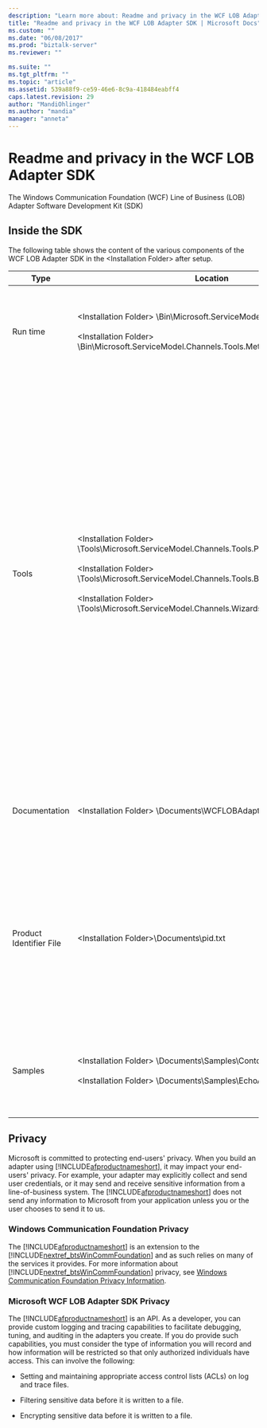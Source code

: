 ```yaml
---
description: "Learn more about: Readme and privacy in the WCF LOB Adapter SDK"
title: "Readme and privacy in the WCF LOB Adapter SDK | Microsoft Docs"
ms.custom: ""
ms.date: "06/08/2017"
ms.prod: "biztalk-server"
ms.reviewer: ""

ms.suite: ""
ms.tgt_pltfrm: ""
ms.topic: "article"
ms.assetid: 539a88f9-ce59-46e6-8c9a-418484eabff4
caps.latest.revision: 29
author: "MandiOhlinger"
ms.author: "mandia"
manager: "anneta"
---
```

# Readme and privacy in the WCF LOB Adapter SDK
The Windows Communication Foundation (WCF) Line of Business (LOB) Adapter Software Development Kit (SDK)  
  
## Inside the SDK  
 The following table shows the content of the various components of the WCF LOB Adapter SDK in the \<Installation Folder\> after setup.  
  
|Type|Location|Description|  
|----------|--------------|-----------------|  
|Run time|\<Installation Folder\> \Bin\Microsoft.ServiceModel.Channels.dll<br /><br /> \<Installation Folder\> \Bin\Microsoft.ServiceModel.Channels.Tools.MetadataSearchBrowse.dll|These assemblies contain the base run time including the main form component used within the tools.|  
|Tools|\<Installation Folder\> \Tools\Microsoft.ServiceModel.Channels.Tools.PlugInPackage.dll<br /><br /> \<Installation Folder\> \Tools\Microsoft.ServiceModel.Channels.Tools.BizTalkExtension.dll<br /><br /> \<Installation Folder\> \Tools\Microsoft.ServiceModel.Channels.Wizards.dll|**Add Adapter Service Reference Visual Studio Plug-In**<br /><br /> (.NET Project [right-click], Add Adapter Service Reference)<br /><br /> **Consume Adapter Service BizTalk Project Add-In**<br /><br /> (BizTalk Project [right-click], Add, Add Generated Items, Consume Adapter Service)<br /><br /> **WCF LOB Adapter Development Wizard**<br /><br /> (File, New, Project, Visual C#, WCF LOB Adapter)|  
|Documentation|\<Installation Folder\> \Documents\WCFLOBAdapterSDK.chm|This file contains conceptual content and the managed reference content for this release.|  
|Product Identifier File|\<Installation Folder\>\Documents\pid.txt|This file contains the product identifier of the WCF LOB Adapter SDK. Use this product identifier as a reference when contacting Microsoft Customer Service and Support (CSS).|  
|Samples|\<Installation Folder\> \Documents\Samples\ContosoAdapterSample.zip<br /><br /> \<Installation Folder\> \Documents\Samples\EchoAdapterSample.zip|The samples folder contains two sample adapters: Contoso adapter and Echo adapter.|  

## Privacy
Microsoft is committed to protecting end-users' privacy. When you build an adapter using [!INCLUDE[afproductnameshort](../../includes/afproductnameshort-md.md)], it may impact your end-users' privacy. For example, your adapter may explicitly collect and send user credentials, or it may send and receive sensitive information from a line-of-business system. The [!INCLUDE[afproductnameshort](../../includes/afproductnameshort-md.md)] does not send any information to Microsoft from your application unless you or the user chooses to send it to us.  
  
### Windows Communication Foundation Privacy  
 The [!INCLUDE[afproductnameshort](../../includes/afproductnameshort-md.md)] is an extension to the [!INCLUDE[nextref_btsWinCommFoundation](../../includes/nextref-btswincommfoundation-md.md)] and as such relies on many of the services it provides. For more information about [!INCLUDE[nextref_btsWinCommFoundation](../../includes/nextref-btswincommfoundation-md.md)] privacy, see [Windows Communication Foundation Privacy Information](https://msdn.microsoft.com/library/ms733927.aspx).  
  
### Microsoft WCF LOB Adapter SDK Privacy  
 The [!INCLUDE[afproductnameshort](../../includes/afproductnameshort-md.md)] is an API. As a developer, you can provide custom logging and tracing capabilities to facilitate debugging, tuning, and auditing in the adapters you create. If you do provide such capabilities, you must consider the type of information you will record and how information will be restricted so that only authorized individuals have access. This can involve the following:  
  
-   Setting and maintaining appropriate access control lists (ACLs) on log and trace files.  
  
-   Filtering sensitive data before it is written to a file.  
  
-   Encrypting sensitive data before it is written to a file.  
